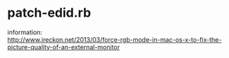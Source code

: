 # patch-edid.rb

information:  
http://www.ireckon.net/2013/03/force-rgb-mode-in-mac-os-x-to-fix-the-picture-quality-of-an-external-monitor
